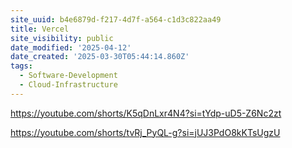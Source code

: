 ```yaml
---
site_uuid: b4e6879d-f217-4d7f-a564-c1d3c822aa49
title: Vercel
site_visibility: public
date_modified: '2025-04-12'
date_created: '2025-03-30T05:44:14.860Z'
tags:
  - Software-Development
  - Cloud-Infrastructure
---
```






























https://youtube.com/shorts/K5qDnLxr4N4?si=tYdp-uD5-Z6Nc2zt

https://youtube.com/shorts/tvRj_PyQL-g?si=jUJ3PdO8kKTsUgzU